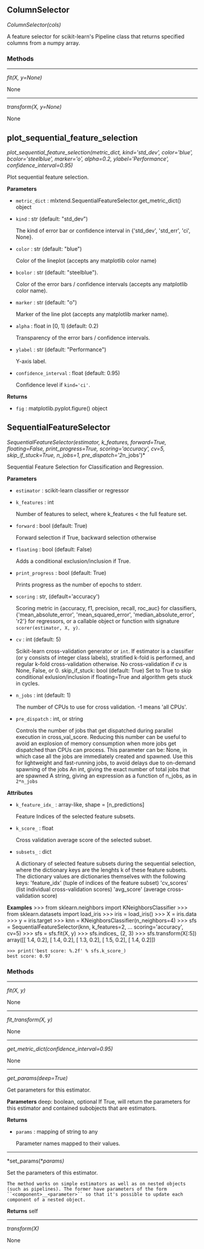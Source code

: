 ## ColumnSelector

*ColumnSelector(cols)*

A feature selector for scikit-learn's Pipeline class that returns
    specified columns from a numpy array.

### Methods

<hr>

*fit(X, y=None)*

None

<hr>

*transform(X, y=None)*

None

## plot_sequential_feature_selection

*plot_sequential_feature_selection(metric_dict, kind='std_dev', color='blue', bcolor='steelblue', marker='o', alpha=0.2, ylabel='Performance', confidence_interval=0.95)*

Plot sequential feature selection.

**Parameters**

- `metric_dict` : mlxtend.SequentialFeatureSelector.get_metric_dict() object


- `kind` : str (default: "std_dev")

    The kind of error bar or confidence interval in
    {'std_dev', 'std_err', 'ci', None}.

- `color` : str (default: "blue")

    Color of the lineplot (accepts any matplotlib color name)

- `bcolor` : str (default: "steelblue").

    Color of the error bars / confidence intervals
    (accepts any matplotlib color name).

- `marker` : str (default: "o")

    Marker of the line plot
    (accepts any matplotlib marker name).

- `alpha` : float in [0, 1] (default: 0.2)

    Transparency of the error bars / confidence intervals.

- `ylabel` : str (default: "Performance")

    Y-axis label.

- `confidence_interval` : float (default: 0.95)

    Confidence level if `kind='ci'`.

**Returns**

- `fig` : matplotlib.pyplot.figure() object


## SequentialFeatureSelector

*SequentialFeatureSelector(estimator, k_features, forward=True, floating=False, print_progress=True, scoring='accuracy', cv=5, skip_if_stuck=True, n_jobs=1, pre_dispatch='2*n_jobs')*

Sequential Feature Selection for Classification and Regression.

**Parameters**

- `estimator` : scikit-learn classifier or regressor


- `k_features` : int

    Number of features to select,
    where k_features < the full feature set.

- `forward` : bool (default: True)

    Forward selection if True,
    backward selection otherwise

- `floating` : bool (default: False)

    Adds a conditional exclusion/inclusion if True.

- `print_progress` : bool (default: True)

    Prints progress as the number of epochs
    to stderr.

- `scoring` : str, (default='accuracy')

    Scoring metric in {accuracy, f1, precision, recall, roc_auc}
    for classifiers,
    {'mean_absolute_error', 'mean_squared_error',
    'median_absolute_error', 'r2'} for regressors,
    or a callable object or function with
    signature ``scorer(estimator, X, y)``.

- `cv` : int (default: 5)

    Scikit-learn cross-validation generator or `int`.
    If estimator is a classifier (or y consists of integer class labels),
    stratified k-fold is performed, and regular k-fold cross-validation
    otherwise.
    No cross-validation if cv is None, False, or 0.
    skip_if_stuck: bool (default: True)
    Set to True to skip conditional
    exlusion/inclusion if floating=True and
    algorithm gets stuck in cycles.

- `n_jobs` : int (default: 1)

    The number of CPUs to use for cross validation. -1 means 'all CPUs'.

- `pre_dispatch` : int, or string

    Controls the number of jobs that get dispatched
    during parallel execution in cross_val_score.
    Reducing this number can be useful to avoid an explosion of
    memory consumption when more jobs get dispatched than CPUs can process.
    This parameter can be:
    None, in which case all the jobs are immediately created and spawned.
    Use this for lightweight and fast-running jobs,
    to avoid delays due to on-demand spawning of the jobs
    An int, giving the exact number of total jobs that are spawned
    A string, giving an expression as a function
    of n_jobs, as in `2*n_jobs`

**Attributes**

- `k_feature_idx_` : array-like, shape = [n_predictions]

    Feature Indices of the selected feature subsets.

- `k_score_` : float

    Cross validation average score of the selected subset.

- `subsets_` : dict

    A dictionary of selected feature subsets during the
    sequential selection, where the dictionary keys are
    the lenghts k of these feature subsets. The dictionary
    values are dictionaries themselves with the following
    keys: 'feature_idx' (tuple of indices of the feature subset)
    'cv_scores' (list individual cross-validation scores)
    'avg_score' (average cross-validation score)

**Examples**
    >>> from sklearn.neighbors import KNeighborsClassifier
    >>> from sklearn.datasets import load_iris
    >>> iris = load_iris()
    >>> X = iris.data
    >>> y = iris.target
    >>> knn = KNeighborsClassifier(n_neighbors=4)
    >>> sfs = SequentialFeatureSelector(knn, k_features=2,
    ...                                 scoring='accuracy', cv=5)
    >>> sfs = sfs.fit(X, y)
    >>> sfs.indices_
    (2, 3)
    >>> sfs.transform(X[:5])
    array([[ 1.4,  0.2],
    [ 1.4,  0.2],
    [ 1.3,  0.2],
    [ 1.5,  0.2],
    [ 1.4,  0.2]])

    >>> print('best score: %.2f' % sfs.k_score_)
    best score: 0.97

### Methods

<hr>

*fit(X, y)*

None

<hr>

*fit_transform(X, y)*

None

<hr>

*get_metric_dict(confidence_interval=0.95)*

None

<hr>

*get_params(deep=True)*

Get parameters for this estimator.

**Parameters**
    deep: boolean, optional
    If True, will return the parameters for this estimator and
    contained subobjects that are estimators.

**Returns**

- `params` : mapping of string to any

    Parameter names mapped to their values.

<hr>

*set_params(**params)*

Set the parameters of this estimator.

    The method works on simple estimators as well as on nested objects
    (such as pipelines). The former have parameters of the form
    ``<component>__<parameter>`` so that it's possible to update each
    component of a nested object.

**Returns**
    self

<hr>

*transform(X)*

None

